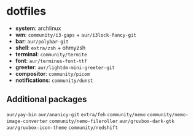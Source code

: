 # dotfiles

- **system**: archlinux
- **wm**: `community/i3-gaps` + `aur/i3lock-fancy-git`
- **bar**: `aur/polybar-git`
- **shell**: `extra/zsh` + ohmyzsh
- **terminal**: `community/termite`
- **font**: `aur/terminus-font-ttf`
- **greeter**: `aur/lightdm-mini-greeter-git`
- **compositor**: `community/picom`
- **notifications**: `community/dunst`

## Additional packages
`aur/yay-bin`
`aur/ananicy-git`
`extra/feh`
`community/nemo`
`community/nemo-image-converter`
`community/nemo-fileroller`
`aur/gruvbox-dark-gtk`
`aur/gruvbox-icon-theme`
`community/redshift`

